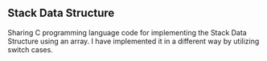 <h2>Stack Data Structure</h2>    
Sharing C programming language code for implementing the Stack Data Structure using an array.      
I have implemented it in a different way by utilizing switch cases.    
